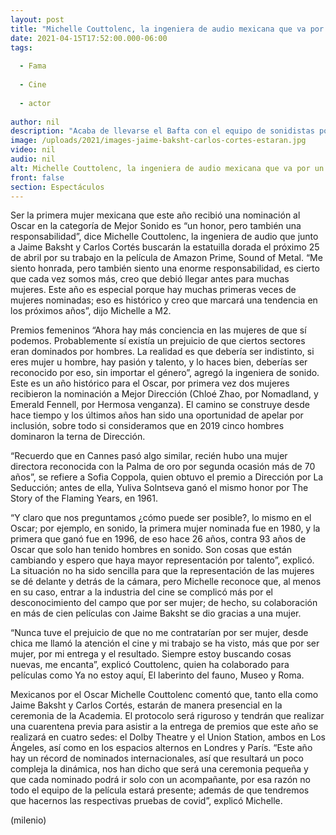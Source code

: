 ```yaml
---
layout: post
title: "Michelle Couttolenc, la ingeniera de audio mexicana que va por un Oscar"
date: 2021-04-15T17:52:00.000-06:00
tags:
  
  - Fama
  
  - Cine
  
  - actor
  
author: nil
description: "Acaba de llevarse el Bafta con el equipo de sonidistas por 'Sound of Metal'; si gana el premio de la Academia, será la cuarta mujer mexicana en ganar uno. "
image: /uploads/2021/images-jaime-baksht-carlos-cortes-estaran.jpg
video: nil
audio: nil
alt: Michelle Couttolenc, la ingeniera de audio mexicana que va por un Oscar
front: false
section: Espectáculos
---
```


Ser la primera mujer mexicana que este año recibió una nominación al Oscar en la categoría de Mejor Sonido es “un honor, pero también una responsabilidad”, dice Michelle Couttolenc, la ingeniera de audio que junto a Jaime Baksht y Carlos Cortés buscarán la estatuilla dorada el próximo 25 de abril por su trabajo en la película de Amazon Prime, Sound of Metal. “Me siento honrada, pero también siento una enorme responsabilidad, es cierto que cada vez somos más, creo que debió llegar antes para muchas mujeres. Este año es especial porque hay muchas primeras veces de mujeres nominadas; eso es histórico y creo que marcará una tendencia en los próximos años”, dijo Michelle a M2. 

Premios femeninos “Ahora hay más conciencia en las mujeres de que sí podemos. Probablemente sí existía un prejuicio de que ciertos sectores eran dominados por hombres. La realidad es que debería ser indistinto, si eres mujer u hombre, hay pasión y talento, y lo haces bien, deberías ser reconocido por eso, sin importar el género”, agregó la ingeniera de sonido. Este es un año histórico para el Oscar, por primera vez dos mujeres recibieron la nominación a Mejor Dirección (Chloé Zhao, por Nomadland, y Emerald Fennell, por Hermosa venganza). El camino se construye desde hace tiempo y los últimos años han sido una oportunidad de apelar por inclusión, sobre todo si consideramos que en 2019 cinco hombres dominaron la terna de Dirección.

“Recuerdo que en Cannes pasó algo similar, recién hubo una mujer directora reconocida con la Palma de oro por segunda ocasión más de 70 años”, se refiere a Sofia Coppola, quien obtuvo el premio a Dirección por La Seducción; antes de ella, Yuliva Solntseva ganó el mismo honor por The Story of the Flaming Years, en 1961. 

“Y claro que nos preguntamos ¿cómo puede ser posible?, lo mismo en el Oscar; por ejemplo, en sonido, la primera mujer nominada fue en 1980, y la primera que ganó fue en 1996, de eso hace 26 años, contra 93 años de Oscar que solo han tenido hombres en sonido. Son cosas que están cambiando y espero que haya mayor representación por talento”, explicó. La situación no ha sido sencilla para que la representación de las mujeres se dé delante y detrás de la cámara, pero Michelle reconoce que, al menos en su caso, entrar a la industria del cine se complicó más por el desconocimiento del campo que por ser mujer; de hecho, su colaboración en más de cien películas con Jaime Baksht se dio gracias a una mujer. 

“Nunca tuve el prejuicio de que no me contratarían por ser mujer, desde chica me llamó la atención el cine y mi trabajo se ha visto, más que por ser mujer, por mi entrega y el resultado. Siempre estoy buscando cosas nuevas, me encanta”, explicó Couttolenc, quien ha colaborado para películas como Ya no estoy aquí, El laberinto del fauno, Museo y Roma. 

Mexicanos por el Oscar Michelle Couttolenc comentó que, tanto ella como Jaime Baksht y Carlos Cortés, estarán de manera presencial en la ceremonia de la Academia. El protocolo será riguroso y tendrán que realizar una cuarentena previa para asistir a la entrega de premios que este año se realizará en cuatro sedes: el Dolby Theatre y el Union Station, ambos en Los Ángeles, así como en los espacios alternos en Londres y París. “Este año hay un récord de nominados internacionales, así que resultará un poco compleja la dinámica, nos han dicho que será una ceremonia pequeña y que cada nominado podrá ir solo con un acompañante, por esa razón no todo el equipo de la película estará presente; además de que tendremos que hacernos las respectivas pruebas de covid”, explicó Michelle. 

(milenio)